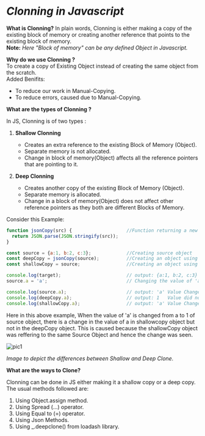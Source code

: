 # **_Clonning in Javascript_**

**What is Clonning?**
In plain words, Clonning is either making a copy of the existing block of memory or creating another reference that points to the existing block of memory.
<br>
**Note:** _Here "Block of memory" can be any defined Object in Javascript._

**Why do we use Clonning ?**<br>
To create a copy of Existing Object instead of creating the same object from the scratch.<br>
Added Benifits:<br>
* To reduce our work in Manual-Copying.
* To reduce errors, caused due to Manual-Copying.

**What are the types of Clonning ?**

In JS, Clonning is of two types :

1. **Shallow Clonning**
    * Creates an extra reference to the existing Block of Memory (Object).
    * Separate memory is not allocated.
    * Change in block of memory(Object) affects all the reference pointers that are pointing to it.

2. **Deep Clonning**
    * Creates another copy of the existing Block of Memory (Object).
    * Separate memory is allocated.
    * Change in a block of memory(Object) does not affect other reference pointers as they both are different Blocks of Memory.

Consider this Example:
```js
function jsonCopy(src) {                    //Function returning a new object copied using src object
  return JSON.parse(JSON.stringify(src));
}

const source = {a:1, b:2, c:3};             //Creating source object
const deepCopy = jsonCopy(source);          //Creating an object using deep Clone.
const shallowCopy = source;                 //Creating an object using shallow Clone.

console.log(target);                        // output: {a:1, b:2, c:3}
source.a = 'a';                             // Changing the value of 'a' in source object

console.log(source.a);                      // output: 'a' Value Changed
console.log(deepCopy.a);                    // output: 1   Value did not Change
console.log(shallowCopy.a);                 // output: 'a' Value Changed
```

Here in this above example,
When the value of 'a' is changed from a to 1 of source object, there is a change in the value of a in shallowcopy object but not in the deepCopy object. This is caused because the shallowCopy object was reffering to the same Source Object and hence the change was seen.

![pic1](https://miro.medium.com/max/488/0*RGt-o4ovYiIt_9nS.)

_Image to depict the differences between Shallow and Deep Clone._

**What are the ways to Clone?**

Clonning can be done in JS either making it a shallow copy or a deep copy. The usual methods followed are:

1. Using Object.assign method.
2. Using Spread (...) operator.
3. Using Equal to (=) operator.
4. Using Json Methods.
5. Using _.deepclone() from loadash library.
